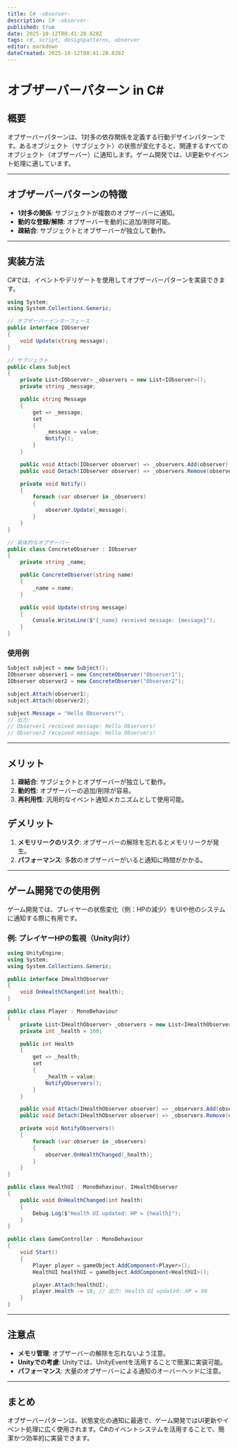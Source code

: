 ```yaml
---
title: C# -observer-
description: C# -observer-
published: true
date: 2025-10-12T00:41:28.828Z
tags: c#, script, designpatterns, observer
editor: markdown
dateCreated: 2025-10-12T00:41:28.828Z
---
```


# オブザーバーパターン in C#

## 概要
オブザーバーパターンは、1対多の依存関係を定義する行動デザインパターンです。あるオブジェクト（サブジェクト）の状態が変化すると、関連するすべてのオブジェクト（オブザーバー）に通知します。ゲーム開発では、UI更新やイベント処理に適しています。

---

## オブザーバーパターンの特徴
- **1対多の関係**: サブジェクトが複数のオブザーバーに通知。
- **動的な登録/解除**: オブザーバーを動的に追加/削除可能。
- **疎結合**: サブジェクトとオブザーバーが独立して動作。

---

## 実装方法
C#では、イベントやデリゲートを使用してオブザーバーパターンを実装できます。

```csharp
using System;
using System.Collections.Generic;

// オブザーバーインターフェース
public interface IObserver
{
    void Update(string message);
}

// サブジェクト
public class Subject
{
    private List<IObserver> _observers = new List<IObserver>();
    private string _message;

    public string Message
    {
        get => _message;
        set
        {
            _message = value;
            Notify();
        }
    }

    public void Attach(IObserver observer) => _observers.Add(observer);
    public void Detach(IObserver observer) => _observers.Remove(observer);

    private void Notify()
    {
        foreach (var observer in _observers)
        {
            observer.Update(_message);
        }
    }
}

// 具体的なオブザーバー
public class ConcreteObserver : IObserver
{
    private string _name;

    public ConcreteObserver(string name)
    {
        _name = name;
    }

    public void Update(string message)
    {
        Console.WriteLine($"{_name} received message: {message}");
    }
}
```

### 使用例
```csharp
Subject subject = new Subject();
IObserver observer1 = new ConcreteObserver("Observer1");
IObserver observer2 = new ConcreteObserver("Observer2");

subject.Attach(observer1);
subject.Attach(observer2);

subject.Message = "Hello Observers!";
// 出力:
// Observer1 received message: Hello Observers!
// Observer2 received message: Hello Observers!
```

---

## メリット
1. **疎結合**: サブジェクトとオブザーバーが独立して動作。
2. **動的性**: オブザーバーの追加/削除が容易。
3. **再利用性**: 汎用的なイベント通知メカニズムとして使用可能。

## デメリット
1. **メモリリークのリスク**: オブザーバーの解除を忘れるとメモリリークが発生。
2. **パフォーマンス**: 多数のオブザーバーがいると通知に時間がかかる。

---

## ゲーム開発での使用例
ゲーム開発では、プレイヤーの状態変化（例：HPの減少）をUIや他のシステムに通知する際に有用です。

### 例: プレイヤーHPの監視（Unity向け）
```csharp
using UnityEngine;
using System;
using System.Collections.Generic;

public interface IHealthObserver
{
    void OnHealthChanged(int health);
}

public class Player : MonoBehaviour
{
    private List<IHealthObserver> _observers = new List<IHealthObserver>();
    private int _health = 100;

    public int Health
    {
        get => _health;
        set
        {
            _health = value;
            NotifyObservers();
        }
    }

    public void Attach(IHealthObserver observer) => _observers.Add(observer);
    public void Detach(IHealthObserver observer) => _observers.Remove(observer);

    private void NotifyObservers()
    {
        foreach (var observer in _observers)
        {
            observer.OnHealthChanged(_health);
        }
    }
}

public class HealthUI : MonoBehaviour, IHealthObserver
{
    public void OnHealthChanged(int health)
    {
        Debug.Log($"Health UI updated: HP = {health}");
    }
}

public class GameController : MonoBehaviour
{
    void Start()
    {
        Player player = gameObject.AddComponent<Player>();
        HealthUI healthUI = gameObject.AddComponent<HealthUI>();

        player.Attach(healthUI);
        player.Health -= 10; // 出力: Health UI updated: HP = 90
    }
}
```

---

## 注意点
- **メモリ管理**: オブザーバーの解除を忘れないよう注意。
- **Unityでの考慮**: Unityでは、UnityEventを活用することで簡潔に実装可能。
- **パフォーマンス**: 大量のオブザーバーによる通知のオーバーヘッドに注意。

---

## まとめ
オブザーバーパターンは、状態変化の通知に最適で、ゲーム開発ではUI更新やイベント処理に広く使用されます。C#のイベントシステムを活用することで、簡潔かつ効率的に実装できます。
